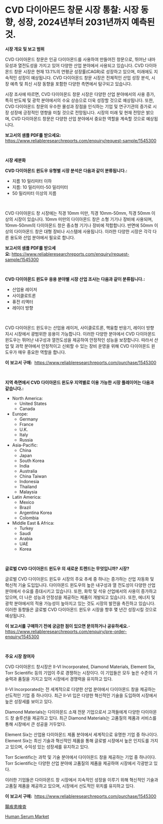 <p><h1>CVD 다이아몬드 창문 시장 통찰: 시장 동향, 성장, 2024년부터 2031년까지 예측된 것.</h1></p><p><strong>시장 개요 및 보고 범위</strong></p>
<p><p>CVD 다이아몬드 창문은 인공 다이아몬드를 사용하여 만들어진 창문으로, 뛰어난 내마모성과 열전도성을 가지고 있어 다양한 산업 분야에서 사용되고 있습니다. CVD 다이아몬드 창문 시장은 현재 13.1%의 연평균 성장률(CAGR)로 성장하고 있으며, 미래에도 지속적인 성장이 예상됩니다. CVD 다이아몬드 창문 시장은 전체적인 산업 성장 분석, 시장 예측 및 최신 시장 동향을 포함한 다양한 측면에서 탐구되고 있습니다.</p><p>시장 조사에 따르면, CVD 다이아몬드 창문 시장은 다양한 산업 분야에서의 사용 증가, 특히 반도체 및 광학 분야에서의 수요 상승으로 더욱 성장할 것으로 예상됩니다. 또한, CVD 다이아몬드 창문의 우수한 물성과 장점을 인식하는 기업 및 연구기관의 증가로 시장 성장에 긍정적인 영향을 미칠 것으로 전망됩니다. 시장의 미래 및 현재 전망은 밝으며, CVD 다이아몬드 창문은 다양한 산업 분야에서 중요한 역할을 계속할 것으로 예상됩니다.</p></p>
<p><strong>보고서의 샘플 PDF를 받으세요:</strong> <a href="https://www.reliableresearchreports.com/enquiry/request-sample/1545300">https://www.reliableresearchreports.com/enquiry/request-sample/1545300</a></p>
<p>&nbsp;</p>
<p><strong>시장 세분화</strong></p>
<p><strong>CVD 다이아몬드 윈도우 유형별 시장 분석은 다음과 같이 분류됩니다.:</strong></p>
<p><ul><li>지름 10 밀리미터 이하</li><li>지름: 10 밀리미터-50 밀리미터</li><li>50 밀리미터 이상의 지름</li></ul></p>
<p>&nbsp;</p>
<p><p>CVD 다이아몬드 창 시장에는 직경 10mm 미만, 직경 10mm-50mm, 직경 50mm 이상의 시장이 있습니다. 10mm 미만의 다이아몬드 창은 소형 기기나 장비에 사용되며, 10mm-50mm의 다이아몬드 창은 중소형 기기나 장비에 적합합니다. 반면에 50mm 이상의 다이아몬드 창은 대형 장비나 시스템에 사용됩니다. 이러한 다양한 시장은 각각 다른 용도와 산업 분야에서 필요로 합니다.</p></p>
<p><strong>보고서의 샘플 PDF를 받으세요:</strong>&nbsp;<a href="https://www.reliableresearchreports.com/enquiry/request-sample/1545300">https://www.reliableresearchreports.com/enquiry/request-sample/1545300</a></p>
<p>&nbsp;</p>
<p><strong> CVD 다이아몬드 윈도우 응용 분야별 시장 산업 조사는 다음과 같이 분류됩니다.:</strong></p>
<p><ul><li>산업용 레이저</li><li>사이클로트론</li><li>퓨전 리액터</li><li>레이더 방향</li></ul></p>
<p>&nbsp;</p>
<p><p>CVD 다이아몬드 윈도우는 산업용 레이저, 사이클로트론, 핵융합 반응기, 레이더 방향 지시 시장에서 광범위한 응용이 가능합니다. 이러한 다양한 분야에서 CVD 다이아몬드 윈도우는 뛰어난 내구성과 열전도성을 제공하여 안정적인 성능을 보장합니다. 따라서 산업 및 과학 분야에서 안정적이고 신뢰할 수 있는 장비 운영을 위해 CVD 다이아몬드 윈도우가 매우 중요한 역할을 합니다.</p></p>
<p><strong>이 보고서 구매:</strong>&nbsp; <a href="https://www.reliableresearchreports.com/purchase/1545300">https://www.reliableresearchreports.com/purchase/1545300</a></p>
<p>&nbsp;</p>
<p><strong>지역 측면에서 CVD 다이아몬드 윈도우 지역별로 이용 가능한 시장 플레이어는 다음과 같습니다.:</strong></p>
<p><ul>
    <li>
        North America:
        <ul>
            <li>United States</li>
            <li>Canada</li>
        </ul>
    </li>
    <li>
        Europe:
        <ul>
            <li>Germany</li>
            <li>France</li>
            <li>U.K.</li>
            <li>Italy</li>
            <li>Russia</li>
        </ul>
    </li>
    <li>
        Asia-Pacific:
        <ul>
            <li>China</li>
            <li>Japan</li>
            <li>South Korea</li>
            <li>India</li>
            <li>Australia</li>
            <li>China Taiwan</li>
            <li>Indonesia</li>
            <li>Thailand</li>
            <li>Malaysia</li>
        </ul>
    </li>
    <li>
        Latin America:
        <ul>
            <li>Mexico</li>
            <li>Brazil</li>
            <li>Argentina Korea</li>
            <li>Colombia</li>
        </ul>
    </li>
    <li>
        Middle East & Africa:
        <ul>
            <li>Turkey</li>
            <li>Saudi</li>
            <li>Arabia</li>
            <li>UAE</li>
            <li>Korea</li>
        </ul>
    </li>
    </ul></p>
<p>&nbsp;</p>
<p><strong>글로벌 CVD 다이아몬드 윈도우 의 새로운 트렌드는 무엇입니까? 시장?</strong></p>
<p><p>글로벌 CVD 다이아몬드 윈도우 시장의 주요 추세 중 하나는 증가하는 산업 자동화 및 혁신적 기술 도입입니다. 다이아몬드 윈도우의 높은 내구성과 열 전도성이 다양한 산업 분야에서 수요를 증대시키고 있습니다. 또한, 화학 및 석유 산업에서의 사용이 증가하고 있으며, 더 나은 성능과 안정성을 제공하는 제품이 개발되고 있습니다. 또한, 에너지 및 광학 분야에서의 적용 가능성이 높아지고 있는 것도 시장의 발전을 촉진하고 있습니다. 이러한 동향들은 글로벌 CVD 다이아몬드 윈도우 시장을 향후 몇 년간 성장시킬 것으로 예상됩니다.</p></p>
<p><strong>이 보고서를 구매하기 전에 궁금한 점이 있으면 문의하거나 공유하세요.</strong>- <a href="https://www.reliableresearchreports.com/enquiry/pre-order-enquiry/1545300">https://www.reliableresearchreports.com/enquiry/pre-order-enquiry/1545300</a></p>
<p>&nbsp;</p>
<p><strong>주요 시장 참여자</strong></p>
<p><p>CVD 다이아몬드 창시장은 II-VI Incorporated, Diamond Materials, Element Six, Torr Scientific 등의 기업이 주로 경쟁하는 시장이다. 이 기업들은 모두 높은 수준의 기술력과 품질을 가지고 있어 시장에서 경쟁력을 유지하고 있다.</p><p>II-VI Incorporated는 전 세계적으로 다양한 산업 분야에서 다이아몬드 창을 제공하는 선도적인 기업 중 하나이다. 최근 II-VI 입은 다양한 혁신적인 기술을 도입하여 시장에서 높은 성장세를 보이고 있다.</p><p>Diamond Materials는 다이아몬드 소재 전문 기업으로서 고객들에게 다양한 다이아몬드 창 솔루션을 제공하고 있다. 최근 Diamond Materials는 고품질의 제품과 서비스를 통해 시장에서 큰 성공을 거두었다.</p><p>Element Six는 산업용 다이아몬드 제품 분야에서 세계적으로 유명한 기업 중 하나이다. Element Six는 최신 기술과 혁신적인 제품을 통해 글로벌 시장에서 높은 인지도를 가지고 있으며, 수익성 있는 성장세를 유지하고 있다.</p><p>Torr Scientific는 과학 및 기술 분야에서 다이아몬드 창을 제공하는 기업 중 하나이다. Torr Scientific는 다양한 산업 분야에 고품질의 제품을 제공하여 시장에서 각광받고 있다.</p><p>이러한 기업들은 다이아몬드 창 시장에서 지속적인 성장을 이루기 위해 혁신적인 기술과 고품질 제품을 제공하고 있으며, 시장에서 선도적인 위치를 유지하고 있다.</p></p>
<p><strong>이 보고서 구매:</strong>&nbsp;&nbsp;<a href="https://www.reliableresearchreports.com/purchase/1545300">https://www.reliableresearchreports.com/purchase/1545300</a></p>
<p><p><a href="https://github.com/SarahFahey88/Market-Research-Report-List-1/blob/main/269930415022.md">腸疾患検査</a></p><p><a href="https://pretty-mail-caf.notion.site/Human-Serum-Market-Size-and-Examines-its-Market-Scope-with-a-Primary-Focus-on-Growth-Opportunities-e71ae26182b74258b085287a932afe0a">Human Serum Market</a></p></p>

